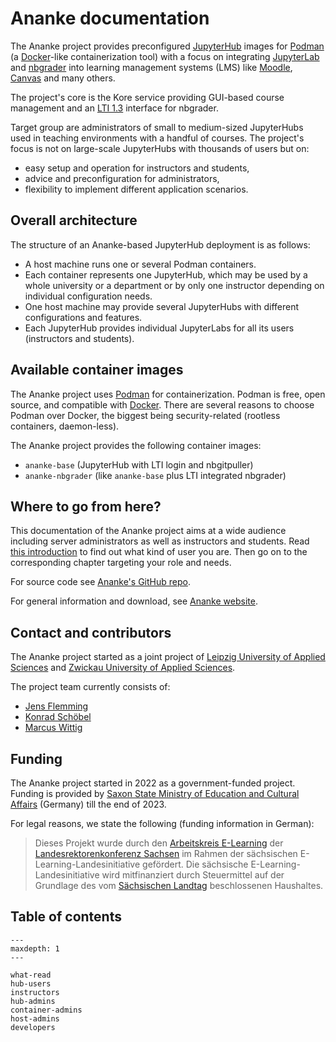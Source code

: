 # Ananke documentation

The Ananke project provides preconfigured [JupyterHub](https://jupyter.org/hub) images for [Podman](https://podman.io) (a [Docker](https://www.docker.com)-like containerization tool) with a focus on integrating [JupyterLab](https://jupyter.org) and [nbgrader](https://nbgrader.readthedocs.io) into learning management systems (LMS) like [Moodle](https://moodle.org), [Canvas](https://www.instructure.com/canvas) and many others.

The project's core is the Kore service providing GUI-based course management and an [LTI 1.3](https://en.wikipedia.org/wiki/Learning_Tools_Interoperability) interface for nbgrader.

Target group are administrators of small to medium-sized JupyterHubs used in teaching environments with a handful of courses.
The project's focus is not on large-scale JupyterHubs with thousands of users but on:
* easy setup and operation for instructors and students,
* advice and preconfiguration for administrators,
* flexibility to implement different application scenarios.

## Overall architecture

The structure of an Ananke-based JupyterHub deployment is as follows:
* A host machine runs one or several Podman containers.
* Each container represents one JupyterHub, which may be used by a whole university or a department or by only one instructor depending on individual configuration needs.
* One host machine may provide several JupyterHubs with different configurations and features.
* Each JupyterHub provides individual JupyterLabs for all its users (instructors and students).

## Available container images

The Ananke project uses [Podman](https://podman.io) for containerization.
Podman is free, open source, and compatible with [Docker](https://www.docker.com).
There are several reasons to choose Podman over Docker, the biggest being security-related (rootless containers, daemon-less).

The Ananke project provides the following container images:
* `ananke-base` (JupyterHub with LTI login and nbgitpuller)
* `ananke-nbgrader` (like `ananke-base` plus LTI integrated nbgrader)

## Where to go from here?

This documentation of the Ananke project aims at a wide audience including server administrators as well as instructors and students.
Read [this introduction](what-read.md) to find out what kind of user you are.
Then go on to the corresponding chapter targeting your role and needs.

For source code see [Ananke's GitHub repo](https://github.com/jeflem/ananke).

For general information and download, see [Ananke website](https://gauss.fh-zwickau.de/ananke).

## Contact and contributors

The Ananke project started as a joint project of [Leipzig University of Applied Sciences](https://www.htwk-leipzig.de/en/htwk-leipzig) and [Zwickau University of Applied Sciences](https://www.fh-zwickau.de/english/).

The project team currently consists of:
* [Jens Flemming](https://www.fh-zwickau.de/~jef19jdw)
* [Konrad Schöbel](https://fdit.htwk-leipzig.de/fakultaet-dit/personen/professoren/prof-dr-konrad-schoebel)
* [Marcus Wittig](https://www.fh-zwickau.de/?id=5361)

## Funding

The Ananke project started in 2022 as a government-funded project.
Funding is provided by [Saxon State Ministry of Education and Cultural Affairs](https://www.smk.sachsen.de/) (Germany) till the end of 2023.

For legal reasons, we state the following (funding information in German):

> Dieses Projekt wurde durch den [Arbeitskreis E-Learning](https://bildungsportal.sachsen.de/portal/parentpage/institutionen/arbeitskreis-e-learning-der-lrk-sachsen/) der [Landesrektorenkonferenz Sachsen](https://www.lrk-sachsen.de/) im Rahmen der sächsischen E-Learning-Landesinitiative gefördert.
> Die sächsische E-Learning-Landesinitiative wird mitfinanziert durch Steuermittel auf der Grundlage des vom [Sächsischen Landtag](https://www.landtag.sachsen.de) beschlossenen Haushaltes.

## Table of contents

```{toctree}
---
maxdepth: 1
---

what-read
hub-users
instructors
hub-admins
container-admins
host-admins
developers
```
 
